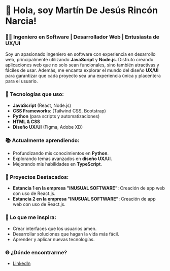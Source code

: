 # 👋 Hola, soy Martín De Jesús Rincón Narcia!

### 👨‍💻 Ingeniero en Software | Desarrollador Web | Entusiasta de UX/UI

Soy un apasionado ingeniero en software con experiencia en desarrollo web, principalmente utilizando **JavaScript** y **Node.js**. Disfruto creando aplicaciones web que no solo sean funcionales, sino también atractivas y fáciles de usar. Además, me encanta explorar el mundo del diseño **UX/UI** para garantizar que cada proyecto sea una experiencia única y placentera para el usuario.

### 🔧 Tecnologías que uso:
- **JavaScript** (React, Node.js)
- **CSS Frameworks**: (Tailwind CSS, Bootstrap)
- **Python** (para scripts y automatizaciones)
- **HTML & CSS** 
- **Diseño UX/UI** (Figma, Adobe XD)

### 📚 Actualmente aprendiendo:
- Profundizando mis conocimientos en **Python**.
- Explorando temas avanzados en **diseño UX/UI**.
- Mejorando mis habilidades en **TypeScript**.

### 🚀 Proyectos Destacados:
- **Estancia 1 en la empresa "INUSUAL SOFTWARE"**: Creación de app web con uso de React.js.
- **Estancia 2 en la empresa "INUSUAL SOFTWARE"**: Creación de app web con uso de React.js.

### 🎨 Lo que me inspira:
- Crear interfaces que los usuarios amen.
- Desarrollar soluciones que hagan la vida más fácil.
- Aprender y aplicar nuevas tecnologías.

### 🌐 ¿Dónde encontrarme?
- [LinkedIn](https://www.linkedin.com/in/martin-rinc%C3%B3n-narcia-979417290/)

<!--
[Twitter](enlace a tu perfil de Twitter)
[Portafolio](enlace a tu portafolio)
-->


<!--
**mrinconnarcia/mrinconnarcia** is a ✨ _special_ ✨ repository because its `README.md` (this file) appears on your GitHub profile.

Here are some ideas to get you started:

- 🔭 I’m currently working on ...
- 🌱 I’m currently learning ...
- 👯 I’m looking to collaborate on ...
- 🤔 I’m looking for help with ...
- 💬 Ask me about ...
- 📫 How to reach me: ...
- 😄 Pronouns: ...
- ⚡ Fun fact: ...
-->
